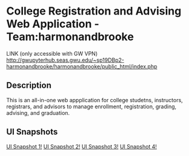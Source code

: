 ﻿# College Registration and Advising Web Application - Team:harmonandbrooke
LINK (only accessible with GW VPN)
http://gwupyterhub.seas.gwu.edu/~sp19DBp2-harmonandbrooke/harmonandbrooke/public_html/index.php

## Description
This is an all-in-one web appplication for college studetns, instructors, registrars, and advisors to manage enrollment, registration, grading, advising, and graduation.

## UI Snapshots
[UI Snapshot 1!](https://github.com/brookeclaroni/College-Registration-And-Advising/blob/master/UI%20Snapshot%201.png)
[UI Snapshot 2!](https://github.com/brookeclaroni/College-Registration-And-Advising/blob/master/UI%20Snapshot%202.png)
[UI Snapshot 3!](https://github.com/brookeclaroni/College-Registration-And-Advising/blob/master/UI%20Snapshot%203.png)
[UI Snapshot 4!](https://github.com/brookeclaroni/College-Registration-And-Advising/blob/master/UI%20Snapshot%204.png)
